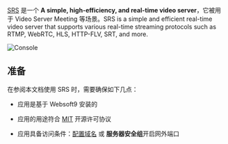 [SRS](https://ossrs.net/) 是一个 **A simple, high-efficiency, and real-time video server**，它被用于 Video Server Meeting  等场景。SRS is a simple and efficient real-time video server that supports various real-time streaming protocols such as RTMP, WebRTC, HLS, HTTP-FLV, SRT, and more. 


![Console](https://libs.websoft9.com/Websoft9/DocsPicture/zh/srs/srs-console-websoft9.png)


## 准备

在参阅本文档使用 SRS 时，需要确保如下几点：

- 应用是基于 Websoft9 安装的

- 应用的用途符合 [MIT](https://opensource.org/licenses/MIT) 开源许可协议

- 应用具备访问条件：[配置域名](./guide/appsetdomain) 或 **服务器安全组**开启网外端口